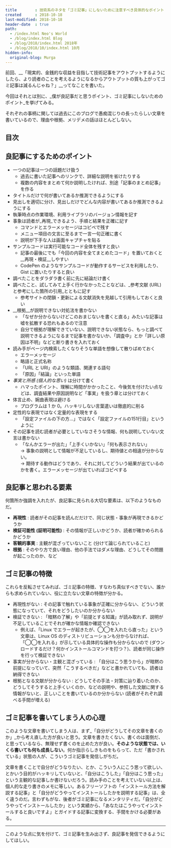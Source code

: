 ```yaml
---
title        : 技術系のネタを「ゴミ記事」にしないために注意すべき具体的なポイント
created      : 2018-10-18
last-modified: 2018-10-18
header-date  : true
path:
  - /index.html Neo's World
  - /blog/index.html Blog
  - /blog/2018/index.html 2018年
  - /blog/2018/10/index.html 10月
hidden-info:
  original-blog: Murga
---
```


前回、__「現実的、金銭的な収益を目指して技術記事をアウトプットするようにしたら、より読者のことを考えるようになるからアウトプットの質も上がってゴミ記事は減るんじゃね？」__ってなことを書いた。

今回はそれとは別に、_僕が良記事だと思うポイント、ゴミ記事にしないためのポイント_を挙げてみる。

それぞれの事柄に関しては過去にこのブログで愚痴混じりの長ったらしい文章を書いているので、理由や根拠、メリデメの話はほとんどしない。

## 目次

## 良記事にするためのポイント

- 一つの記事は一つの話題だけ扱う
  - 過去に書いた記事へのリンクで、詳細な説明を省けたりする
  - 複数の内容をまとめて何か説明したければ、別途「記事のまとめ記事」を作る
- タイトルだけで何が書いてあるか推測できるようにする
- 見出しを適切に分け、見出しだけでどんな内容が書いてあるか推測できるようにする
- 執筆時点の作業環境、利用ライブラリのバージョン情報を記す
- 事象は読者が_再現_できるよう、手順と結果を正確に記す
  - コマンドとエラーメッセージはコピペで残す
  - メニュー項目の文言に至るまで一言一句正確に書く
  - 説明が下手な人は画面キャプチャを貼る
- サンプルコードは実行可能なコード全体を残すと良い
  - 記事の最後にでも「今回の内容を全てまとめたコード」を置いておくと__再現・検証__しやすい
  - CodePen のようなサンプルコードが動作するサービスを利用したり、Gist に置いたりすると良い
- 調べたことをダラダラ書く前に先に結論だけ書く
- 調べたこと、試してみて上手く行かなかったことなどは、_参考文献 (URL) と参考にした箇所の引用_とともに記す
  - 参考サイトの閉鎖・更新による文献消失を見越して引用もしておくと良い
- __根拠__が説明できない対処法を書かない
  - 「なぜか分からないけどこのおまじないを書くと直る」みたいな記事は嘘を拡散する恐れもあるので注意
  - 自分で根拠が理解できていない、説明できない状態なら、もっと調べて説明できるようになるまで記事を書かないか、「調査中」とか「詳しい原因は不明」などと断り書きを入れておく
- 読み手がページ内検索したくなりそうな単語を想像して散りばめておく
  - エラーメッセージ
  - 略語と正式名称
  - 「URL と URI」のような類語、関連する語句
  - 「原因」「結論」といった単語
- _事実と所感 (個人的な思い)_ は分けて書く
  - ハマったポイント、理解に時間がかかったこと、今後気を付けたい点などは、調査結果や原因説明など「事実」を扱う章とは分けておく
- 体言止め、婉曲表現は避ける
  - プログラムは 1 か 0。ハッキリしない言葉遣いは徹底的に削る
- 定性的な表現ではなく定量的な表現をする
  - 「設定ファイルの下の方…」ではなく「設定ファイルの151行目」というように
- その記事を読む読者が必要としていなさそうな情報、何も説明していない文言は書かない
  - 「なんかエラーが出た」「上手くいかない」「何も表示されない」  
    → 事象の説明として情報が不足しているし、期待値との相違が分からない。  
    → 期待する動作はどうであり、それに対してどういう結果が出ているのかを書く。エラーメッセージが出ていればコピペする

## 良記事と思われる要素

何箇所か強調を入れたが、良記事に見られる大切な要素は、以下のようなものだ。

- __再現性__ : 読者がその記事を読んだだけで、同じ状態・事象が再現できるかどうか
- __検証可能性 (証明可能性)__ : その情報が正しいかどうか、読者が確かめられるかどうか
- __客観的事実__ : 主観が混ざっていないこと (分けて論じられていること)
- __根拠__ : そのやり方で良い理由、他の手法ではダメな理由、どうしてその問題が起こったのか、など

## ゴミ記事の特徴

これらを反転させてみれば、ゴミ記事の特徴、すなわち真似すべきでない、誰からも求められていない、役に立たない文章の特徴が分かる。

- 再現性がない : その記事で触れている事象が正確に分からない、どういう状態になっていて、それをどうしたいのか分からない
- 検証できない : 「暗黙の了解」や「前提とする知識」が読み取れず、説明が不足していることでそれが確かな情報か確認できない
  - 例えば、「Linux でエラーが起きたが、◯◯を入れたら直った」という文章は、Linux OS のディストリビューションも分からなければ、「◯◯を入れる」が示している具体的な操作も分からないので (ダウンロードするだけ？何かインストールコマンドを打つ？)、読者が同じ操作を行って検証できない
- 事実が分からない・主観と混ざっている : 「自分はこう思うから」が暗黙の前提になっていて、突然「こうするべきだ」などと書かれていても、読者は納得できない
- 根拠となる文献が分からない : どうしてその手法・対策に辿り着いたのか、どうしてそうすると上手くいくのか、などの説明や、参照した文献に関する情報がないと、正しいことを書いているのか分からない (読者がそれぞれ調べる手間が増える)

## ゴミ記事を書いてしまう人の心理

このような文章を書いてしまう人は、まず_「自分がどうしてその文章を書くのか」_から考え直した方が良いと思う。文章を書きたくない、書くのは面倒だ、と思っているなら、無理せず書くのを止めた方が良い。__そのような状態では、いくら書いても何も成長しない__。何か指示らしきものをもらって、ただ「書かされている」状態の人が、こういうゴミ記事を発信しがちだ。

文章を書くことで自分がどうなりたい、とか、こういう人にこう思って欲しい、とかいう目的がハッキリしていないと、「自分はこうした」「自分はこう思った」という主観的な記事しか書けないだろう。読み手のことを考えていない以上は、個人的な走り書きのメモに等しい。あるフリーソフトの「インストール方法を解説する記事」と「自分がどうやってインストールしたかを説明する記事」は、全く違うのだ。言わずもがな、後者がゴミ記事になるメンタリティだ。「自分がどうやってインストールしたか」という実績から、「あなたはこうやってインストールすると良いですよ」とガイドする記事に変換する、手間をかける必要がある。

---

このような点に気を付けて、ゴミ記事を生み出さず、良記事を発信できるようにしてほしい。
